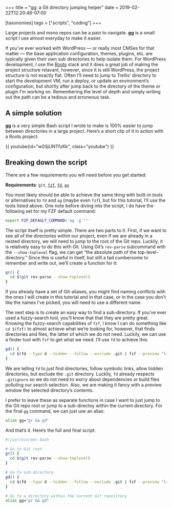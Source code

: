 +++
title = "gg: a Git directory jumping helper"
date = 2019-02-22T12:20:48-07:00

[taxonomies]
tags = ["scripts", "coding"]
+++

Large projects and mono repos can be a pain to navigate. **gg**
is a small script I use almost everyday to make it easier.
<!-- more -->

If you’ve ever worked with WordPress — or really most CMSes for
that matter — the base application configuration, themes,
plugins, etc. are typically given their own sub directories to
help isolate them. For WordPress development, I use the
[Roots](https://roots.io) stack and it does a great job of
making the project structure relavant, however, since it is
still WordPress, the project structure is not exactly flat.
Often I’ll need to jump to Trellis’ directory to start the
development VM, run a deploy, or update an environment’s
configuration, but shortly after jump back to the directory of
the theme or plugin I’m working on. Remembering the level of
depth and simply writing out the path can be a tedious and
erroneous task.

## A simple solution

**gg** is a very simple Bash script I wrote to make is 100%
easier to jump between directories in a large project. Here’s a
short clip of it in action with a Roots project:

{{ youtube(id="w0SjUNTfzKk", class="youtube") }}

## Breaking down the script

There are a few requirements you will need before you get started:

**Requirements**: `git`, [`fzf`], [`fd`], [`ag`]

You most likely should be able to achieve the same thing with
built-in tools or alternatives to `fd` and `ag` (maybe even
`fzf`), but for this tutorial, I’ll use the tools listed above.
One note before diving into the script, I do have the following
set for my FZF default command:

```bash
export FZF_DEFAULT_COMMAND='ag -g ""'
```

The script itself is pretty simple. There are two parts to it.
First, if we want to see all of the directories within our
project, even if we are already in a nested directory, we will
need to jump to the root of the Git repo. Luckily, it is
relatively easy to do this with Git. Using Git’s `rev-parse`
subcommand with the `--show-toplevel` flag, we can get “the
absolute path of the top-level-directory.” Since this is useful
in itself, but still a tad cumbersome to remember and write out,
we’ll create a function for it:

```bash
gr() {
  cd $(git rev-parse --show-toplevel)
}
```

If you already have a set of Git-aliases, you might find naming
conflicts with the ones I will create in this tutorial and in
that case, or in the case you don’t like the names I’ve picked,
you will need to use a different name.

The next step is to create an easy way to find a sub-directory.
If you’ve ever used a fuzzy-search tool, you’ll know that that
they are pretty great. Knowing the fuzzy-search capabilities of
`fzf`, I know I can do something like `cd $(fzf)` to almost
achieve what we’re looking for, however, that finds directories
and files, the latter of which we do not need. Luckily, we can
use a finder tool with `fzf` to get what we need. I’ll use `fd`
to achieve this:

```bash
gd() {
  cd $(fd --type d --hidden --follow --exclude .git | fzf --preview "ls -Ap {}")
}
```

We are telling `fd` to just find directories, follow symbolic
links, allow hidden directories, but exclude the `.git`
directory. Luckily, `fd` already respects `.gitignore` so we do
not need to worry about dependencies or build files polluting
our search selection. Also, we are making it fancy with a
preview window the selected directory’s contents.

I prefer to leave these as separate functions in case I want to
just jump to the Git repo root or jump to a sub-directoy within
the current directory. For the final `gg` command, we can just
use an alias:

```bash
alias gg="gr && gd"
```

And that’s it. Here’s the full and final script:

```bash
#!/usr/bin/env bash

# Go to Git root
gr() {
  cd $(git rev-parse --show-toplevel)
}

# Go to sub-directory
gd() {
  cd $(fd --type d --hidden --follow --exclude .git | fzf --preview "ls -Ap {}")
}

# Go to a directory within the current Git repository
alias gg="gr && gd"
```

[`fzf`]: https://github.com/junegunn/fzf
[`fd`]: https://github.com/sharkdp/fd
[`ag`]: https://github.com/ggreer/the_silver_searcher